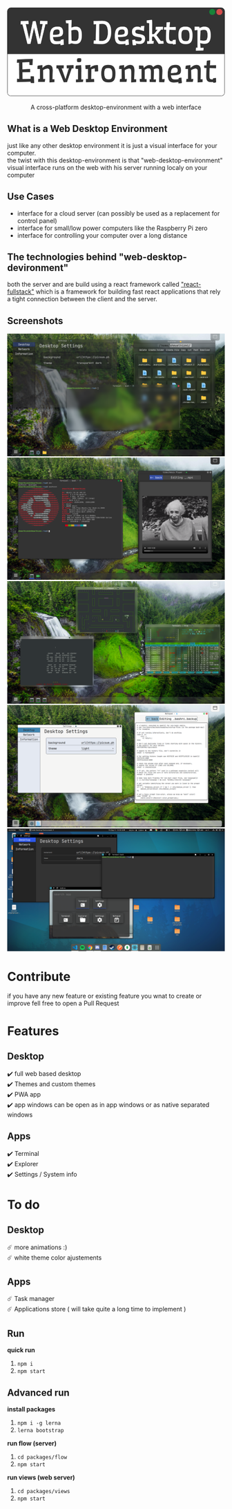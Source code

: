 ![Web Desktop Environment](./assets/Logo.png)
<p align="center">
  A cross-platform desktop-environment with a web interface
</p>

## What is a Web Desktop Environment
just like any other desktop environment it is just a visual interface for your computer.  
the twist with this desktop-environment is that "web-desktop-environment" visual interface runs on the web with his server running localy on your computer

## Use Cases
 - interface for a cloud server (can possibly be used as a replacement for control panel)
 - interface for small/low power computers like the Raspberry Pi zero
 - interface for controlling your computer over a long distance 

## The technologies behind "web-desktop-devironment"
both the server and are build using a react framework called ["react-fullstack"](https://github.com/shmuelhizmi/react-fullstack/tree/master/packages/fullstack) which is a framework for building fast react applications that rely a tight connection between the client and the server.

## Screenshots

![transparent dark](./assets/dark_transparent_theme_screenshot.png)
![dark theme](./assets/dark_theme_screenshot.png)
![transparent](./assets/transparent_theme_screenshot.png)
![light theme](./assets/light_theme_screenshot.png)
![pwa](./assets/pwa_app_screenshot.png)


# Contribute

if you have any new feature or existing feature you wnat to create or improve fell free to open a Pull Request

# Features

## Desktop
:heavy_check_mark: full web based desktop  
:heavy_check_mark: Themes and custom themes  
:heavy_check_mark: PWA app  
:heavy_check_mark: app windows can be open as in app windows or as native separated windows  

## Apps
:heavy_check_mark: Terminal  
:heavy_check_mark: Explorer  
:heavy_check_mark: Settings / System info  

# To do

## Desktop
:comet: more animations :)  
:comet: white theme color ajustements  

## Apps
:comet: Task manager  
:comet: Applications store ( will take quite a long time to implement )  

## Run

**quick run**
1. `npm i`
2. `npm start`

## Advanced run

**install packages**
1. `npm i -g lerna`
2. `lerna bootstrap`

**run flow (server)**
1. `cd packages/flow`
2. `npm start`


**run views (web server)**
1. `cd packages/views`
2. `npm start`
